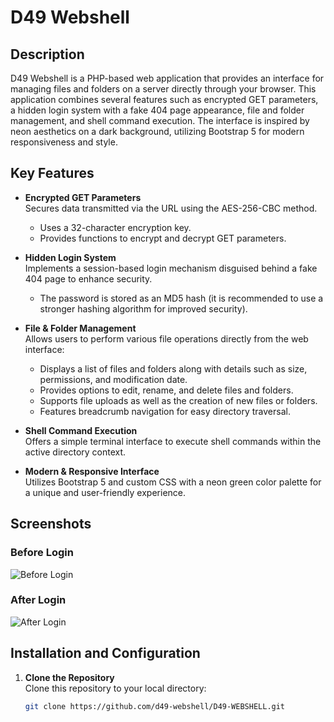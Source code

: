 # D49 Webshell

## Description

D49 Webshell is a PHP-based web application that provides an interface for managing files and folders on a server directly through your browser. This application combines several features such as encrypted GET parameters, a hidden login system with a fake 404 page appearance, file and folder management, and shell command execution. The interface is inspired by neon aesthetics on a dark background, utilizing Bootstrap 5 for modern responsiveness and style.

## Key Features

- **Encrypted GET Parameters**  
  Secures data transmitted via the URL using the AES-256-CBC method.  
  - Uses a 32-character encryption key.
  - Provides functions to encrypt and decrypt GET parameters.

- **Hidden Login System**  
  Implements a session-based login mechanism disguised behind a fake 404 page to enhance security.  
  - The password is stored as an MD5 hash (it is recommended to use a stronger hashing algorithm for improved security).

- **File & Folder Management**  
  Allows users to perform various file operations directly from the web interface:
  - Displays a list of files and folders along with details such as size, permissions, and modification date.
  - Provides options to edit, rename, and delete files and folders.
  - Supports file uploads as well as the creation of new files or folders.
  - Features breadcrumb navigation for easy directory traversal.

- **Shell Command Execution**  
  Offers a simple terminal interface to execute shell commands within the active directory context.

- **Modern & Responsive Interface**  
  Utilizes Bootstrap 5 and custom CSS with a neon green color palette for a unique and user-friendly experience.

## Screenshots

### Before Login

![Before Login](https://i.imgur.com/0UR2xUj.png)

### After Login

![After Login](https://i.imgur.com/KWDsWqp.jpeg)

## Installation and Configuration

1. **Clone the Repository**  
   Clone this repository to your local directory:
   ```bash
   git clone https://github.com/d49-webshell/D49-WEBSHELL.git

